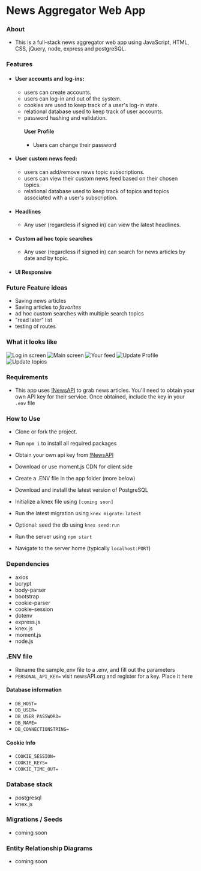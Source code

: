# News Aggregator Web App

### About

- This is a full-stack news aggregator web app using JavaScript, HTML, CSS, jQuery, node, express and postgreSQL.

### Features

- #### User accounts and log-ins: 
  - users can create accounts.
  - users can log-in and out of the system. 
  - cookies are used to keep track of a user's log-in state.
  - relational database used to keep track of user accounts.
  - password hashing and validation.
    #### User Profile
    - Users can change their password
- #### User custom news feed:
  - users can add/remove news topic subscriptions.
  - users can view their custom news feed based on their chosen topics.
  - relational database used to keep track of topics and topics associated with a user's subscription.
- #### Headlines
  - Any user (regardless if signed in) can view the latest headlines.
- #### Custom ad hoc topic searches
  - Any user (regardless if signed in) can search for news articles by date and by topic.
- #### UI Responsive

### Future Feature ideas

- Saving news articles
- Saving articles to *favorites*
- ad hoc custom searches with multiple search topics
- "read later" list
- testing of routes

### What it looks like

![Log in screen](https://github.com/davideastmond/newsaggregator/blob/master/docs/news_agg_login_01.png)
![Main screen](https://github.com/davideastmond/newsaggregator/blob/master/docs/news_agg_main_screen_00.png)
![Your feed](https://github.com/davideastmond/newsaggregator/blob/master/docs/news_agg_your_feed_02.png)
![Update Profile](https://github.com/davideastmond/newsaggregator/blob/master/docs/news_profile_settings_03.png)
![Update topics](https://github.com/davideastmond/newsaggregator/blob/master/docs/pick_topics_04.png)
### Requirements

- This app uses [!NewsAPI](https://newsapi.org/) to grab news articles. You'll need to obtain your own API key for their service. Once obtained, include the key in your `.env` file

### How to Use

- Clone or fork the project.
- Run `npm i` to install all required packages
- Obtain your own api key from [!NewsAPI](https://newsapi.org/)
- Download or use moment.js CDN for client side
- Create a .ENV file in the app folder (more below)

- Download and install the latest version of PostgreSQL
- Initialize a knex file using `[coming soon]`
- Run the latest migration using `knex migrate:latest`
- Optional: seed the db using `knex seed:run`
- Run the server using `npm start`

- Navigate to the server home (typically `localhost:PORT`)

### Dependencies

- axios
- bcrypt
- body-parser
- bootstrap
- cookie-parser
- cookie-session
- dotenv
- express.js
- knex.js
- moment.js
- node.js

### .ENV file

- Rename the sample_env file to a .env, and fill out the parameters
- `PERSONAL_API_KEY=` visit newsAPI.org and register for a key. Place it here

#### Database information
- `DB_HOST=` 
- `DB_USER=`
- `DB_USER_PASSWORD=`
- `DB_NAME=`
- `DB_CONNECTIONSTRING=`

#### Cookie Info
- `COOKIE_SESSION=`
- `COOKIE_KEYS=`
- `COOKIE_TIME_OUT=`

### Database stack

- postgresql
- knex.js

### Migrations / Seeds

- coming soon

### Entity Relationship Diagrams

- coming soon
